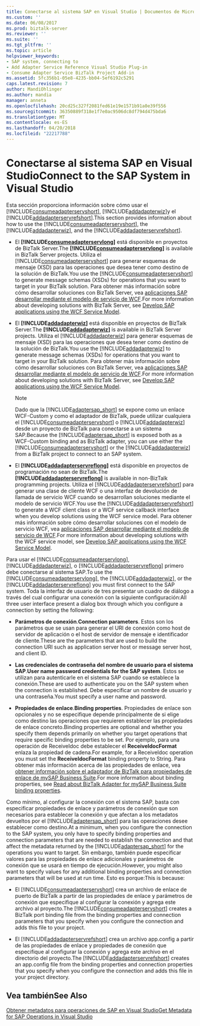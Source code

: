 ```yaml
---
title: Conectarse al sistema SAP en Visual Studio | Documentos de Microsoft
ms.custom: ''
ms.date: 06/08/2017
ms.prod: biztalk-server
ms.reviewer: ''
ms.suite: ''
ms.tgt_pltfrm: ''
ms.topic: article
helpviewer_keywords:
- SAP system, connecting to
- Add Adapter Service Reference Visual Studio Plug-in
- Consume Adapter Service BizTalk Project Add-in
ms.assetid: 5fc356b1-05e8-4235-bb04-5ef6192c5291
caps.latest.revision: 7
author: MandiOhlinger
ms.author: mandia
manager: anneta
ms.openlocfilehash: 20cd25c327f2081fed61e19e1571b91a0e39f556
ms.sourcegitcommit: 36350889f318e1f7e0ac9506dc8df794d475bda6
ms.translationtype: MT
ms.contentlocale: es-ES
ms.lasthandoff: 04/20/2018
ms.locfileid: "22217788"
---
```

# <a name="connect-to-the-sap-system-in-visual-studio"></a><span data-ttu-id="084bd-102">Conectarse al sistema SAP en Visual Studio</span><span class="sxs-lookup"><span data-stu-id="084bd-102">Connect to the SAP System in Visual Studio</span></span>
<span data-ttu-id="084bd-103">Esta sección proporciona información sobre cómo usar el [!INCLUDE[consumeadapterservshort](../../includes/consumeadapterservshort-md.md)], [!INCLUDE[addadapterwiz](../../includes/addadapterwiz-md.md)]y el [!INCLUDE[addadapterservrefshort](../../includes/addadapterservrefshort-md.md)].</span><span class="sxs-lookup"><span data-stu-id="084bd-103">This section provides information about how to use the [!INCLUDE[consumeadapterservshort](../../includes/consumeadapterservshort-md.md)], the [!INCLUDE[addadapterwiz](../../includes/addadapterwiz-md.md)], and the [!INCLUDE[addadapterservrefshort](../../includes/addadapterservrefshort-md.md)].</span></span>  
  
-   <span data-ttu-id="084bd-104">El **[!INCLUDE[consumeadapterservlong](../../includes/consumeadapterservlong-md.md)]** está disponible en proyectos de BizTalk Server.</span><span class="sxs-lookup"><span data-stu-id="084bd-104">The **[!INCLUDE[consumeadapterservlong](../../includes/consumeadapterservlong-md.md)]** is available in BizTalk Server projects.</span></span> <span data-ttu-id="084bd-105">Utiliza el [!INCLUDE[consumeadapterservshort](../../includes/consumeadapterservshort-md.md)] para generar esquemas de mensaje (XSD) para las operaciones que desea tener como destino de la solución de BizTalk.</span><span class="sxs-lookup"><span data-stu-id="084bd-105">You use the [!INCLUDE[consumeadapterservshort](../../includes/consumeadapterservshort-md.md)] to generate message schemas (XSDs) for operations that you want to target in your BizTalk solution.</span></span> <span data-ttu-id="084bd-106">Para obtener más información sobre cómo desarrollar soluciones con BizTalk Server, vea [aplicaciones SAP desarrollar mediante el modelo de servicio de WCF](../../adapters-and-accelerators/adapter-sap/develop-sap-applications-using-the-wcf-service-model.md).</span><span class="sxs-lookup"><span data-stu-id="084bd-106">For more information about developing solutions with BizTalk Server, see [Develop SAP applications using the WCF Service Model](../../adapters-and-accelerators/adapter-sap/develop-sap-applications-using-the-wcf-service-model.md).</span></span>  
  
-   <span data-ttu-id="084bd-107">El **[!INCLUDE[addadapterwiz](../../includes/addadapterwiz-md.md)]** está disponible en proyectos de BizTalk Server.</span><span class="sxs-lookup"><span data-stu-id="084bd-107">The **[!INCLUDE[addadapterwiz](../../includes/addadapterwiz-md.md)]** is available in BizTalk Server projects.</span></span> <span data-ttu-id="084bd-108">Utiliza el [!INCLUDE[addadapterwiz](../../includes/addadapterwiz-md.md)] para generar esquemas de mensaje (XSD) para las operaciones que desea tener como destino de la solución de BizTalk.</span><span class="sxs-lookup"><span data-stu-id="084bd-108">You use the [!INCLUDE[addadapterwiz](../../includes/addadapterwiz-md.md)] to generate message schemas (XSDs) for operations that you want to target in your BizTalk solution.</span></span> <span data-ttu-id="084bd-109">Para obtener más información sobre cómo desarrollar soluciones con BizTalk Server, vea [aplicaciones SAP desarrollar mediante el modelo de servicio de WCF](../../adapters-and-accelerators/adapter-sap/develop-sap-applications-using-the-wcf-service-model.md).</span><span class="sxs-lookup"><span data-stu-id="084bd-109">For more information about developing solutions with BizTalk Server, see [Develop SAP applications using the WCF Service Model](../../adapters-and-accelerators/adapter-sap/develop-sap-applications-using-the-wcf-service-model.md).</span></span>  
  
    > [!NOTE]
    >  <span data-ttu-id="084bd-110">Dado que la [!INCLUDE[adaptersap_short](../../includes/adaptersap-short-md.md)] se expone como un enlace WCF-Custom y como el adaptador de BizTalk, puede utilizar cualquiera el [!INCLUDE[consumeadapterservshort](../../includes/consumeadapterservshort-md.md)] o [!INCLUDE[addadapterwiz](../../includes/addadapterwiz-md.md)] desde un proyecto de BizTalk para conectarse a un sistema SAP.</span><span class="sxs-lookup"><span data-stu-id="084bd-110">Because the [!INCLUDE[adaptersap_short](../../includes/adaptersap-short-md.md)] is exposed both as a WCF-Custom binding and as BizTalk adapter, you can use either the [!INCLUDE[consumeadapterservshort](../../includes/consumeadapterservshort-md.md)] or the [!INCLUDE[addadapterwiz](../../includes/addadapterwiz-md.md)] from a BizTalk project to connect to an SAP system.</span></span>  
  
-   <span data-ttu-id="084bd-111">El **[!INCLUDE[addadapterservreflong](../../includes/addadapterservreflong-md.md)]** está disponible en proyectos de programación no sean de BizTalk.</span><span class="sxs-lookup"><span data-stu-id="084bd-111">The **[!INCLUDE[addadapterservreflong](../../includes/addadapterservreflong-md.md)]** is available in non-BizTalk programming projects.</span></span> <span data-ttu-id="084bd-112">Utiliza el [!INCLUDE[addadapterservrefshort](../../includes/addadapterservrefshort-md.md)] para generar una clase de cliente WCF o una interfaz de devolución de llamada de servicio WCF cuando se desarrollan soluciones mediante el modelo de servicio WCF.</span><span class="sxs-lookup"><span data-stu-id="084bd-112">You use the [!INCLUDE[addadapterservrefshort](../../includes/addadapterservrefshort-md.md)] to generate a WCF client class or a WCF service callback interface when you develop solutions using the WCF service model.</span></span> <span data-ttu-id="084bd-113">Para obtener más información sobre cómo desarrollar soluciones con el modelo de servicio WCF, vea [aplicaciones SAP desarrollar mediante el modelo de servicio de WCF](../../adapters-and-accelerators/adapter-sap/develop-sap-applications-using-the-wcf-service-model.md).</span><span class="sxs-lookup"><span data-stu-id="084bd-113">For more information about developing solutions with the WCF service model, see [Develop SAP applications using the WCF Service Model](../../adapters-and-accelerators/adapter-sap/develop-sap-applications-using-the-wcf-service-model.md).</span></span>  
  
 <span data-ttu-id="084bd-114">Para usar el [!INCLUDE[consumeadapterservlong](../../includes/consumeadapterservlong-md.md)], [!INCLUDE[addadapterwiz](../../includes/addadapterwiz-md.md)], o [!INCLUDE[addadapterservreflong](../../includes/addadapterservreflong-md.md)] primero debe conectarse al sistema SAP.</span><span class="sxs-lookup"><span data-stu-id="084bd-114">To use the [!INCLUDE[consumeadapterservlong](../../includes/consumeadapterservlong-md.md)], the [!INCLUDE[addadapterwiz](../../includes/addadapterwiz-md.md)], or the [!INCLUDE[addadapterservreflong](../../includes/addadapterservreflong-md.md)] you must first connect to the SAP system.</span></span> <span data-ttu-id="084bd-115">Toda la interfaz de usuario de tres presentar un cuadro de diálogo a través del cual configurar una conexión con la siguiente configuración:</span><span class="sxs-lookup"><span data-stu-id="084bd-115">All three user interface present a dialog box through which you configure a connection by setting the following:</span></span>  
  
-   <span data-ttu-id="084bd-116">**Parámetros de conexión**.</span><span class="sxs-lookup"><span data-stu-id="084bd-116">**Connection parameters**.</span></span> <span data-ttu-id="084bd-117">Estos son los parámetros que se usan para generar el URI de conexión como host de servidor de aplicación o el host de servidor de mensaje e identificador de cliente.</span><span class="sxs-lookup"><span data-stu-id="084bd-117">These are the parameters that are used to build the connection URI such as application server host or message server host, and client ID.</span></span>  
  
-   <span data-ttu-id="084bd-118">**Las credenciales de contraseña del nombre de usuario para el sistema SAP**.</span><span class="sxs-lookup"><span data-stu-id="084bd-118">**User name password credentials for the SAP system**.</span></span> <span data-ttu-id="084bd-119">Estos se utilizan para autenticarle en el sistema SAP cuando se establece la conexión.</span><span class="sxs-lookup"><span data-stu-id="084bd-119">These are used to authenticate you on the SAP system when the connection is established.</span></span> <span data-ttu-id="084bd-120">Debe especificar un nombre de usuario y una contraseña.</span><span class="sxs-lookup"><span data-stu-id="084bd-120">You must specify a user name and password.</span></span>  
  
-   <span data-ttu-id="084bd-121">**Propiedades de enlace**.</span><span class="sxs-lookup"><span data-stu-id="084bd-121">**Binding properties**.</span></span> <span data-ttu-id="084bd-122">Propiedades de enlace son opcionales y no se especifique depende principalmente de si elige como destino las operaciones que requieren establecer las propiedades de enlace concreto.</span><span class="sxs-lookup"><span data-stu-id="084bd-122">Binding properties are optional and whether you specify them depends primarily on whether you target operations that require specific binding properties to be set.</span></span> <span data-ttu-id="084bd-123">Por ejemplo, para una operación de ReceiveIdoc debe establecer el **ReceiveIdocFormat** enlaza la propiedad de cadena.</span><span class="sxs-lookup"><span data-stu-id="084bd-123">For example, for a ReceiveIdoc operation you must set the **ReceiveIdocFormat** binding property to String.</span></span> <span data-ttu-id="084bd-124">Para obtener más información acerca de las propiedades de enlace, vea [obtener información sobre el adaptador de BizTalk para propiedades de enlace de mySAP Business Suite](../../adapters-and-accelerators/adapter-sap/read-about-biztalk-adapter-for-mysap-business-suite-binding-properties.md).</span><span class="sxs-lookup"><span data-stu-id="084bd-124">For more information about binding properties, see [Read about BizTalk Adapter for mySAP Business Suite binding properties](../../adapters-and-accelerators/adapter-sap/read-about-biztalk-adapter-for-mysap-business-suite-binding-properties.md).</span></span>  
  
 <span data-ttu-id="084bd-125">Como mínimo, al configurar la conexión con el sistema SAP, basta con especificar propiedades de enlace y parámetros de conexión que son necesarios para establecer la conexión y que afectan a los metadatos devueltos por el [!INCLUDE[adaptersap_short](../../includes/adaptersap-short-md.md)] para las operaciones desee establecer como destino.</span><span class="sxs-lookup"><span data-stu-id="084bd-125">At a minimum, when you configure the connection to the SAP system, you only have to specify binding properties and connection parameters that are needed to establish the connection and that affect the metadata returned by the [!INCLUDE[adaptersap_short](../../includes/adaptersap-short-md.md)] for the operations you want to target.</span></span> <span data-ttu-id="084bd-126">Sin embargo, también puede especificar valores para las propiedades de enlace adicionales y parámetros de conexión que se usará en tiempo de ejecución.</span><span class="sxs-lookup"><span data-stu-id="084bd-126">However, you might also want to specify values for any additional binding properties and connection parameters that will be used at run time.</span></span> <span data-ttu-id="084bd-127">Esto es porque:</span><span class="sxs-lookup"><span data-stu-id="084bd-127">This is because:</span></span>  
  
-   <span data-ttu-id="084bd-128">El [!INCLUDE[consumeadapterservshort](../../includes/consumeadapterservshort-md.md)] crea un archivo de enlace de puerto de BizTalk a partir de las propiedades de enlace y parámetros de conexión que especifique al configurar la conexión y agrega este archivo al proyecto.</span><span class="sxs-lookup"><span data-stu-id="084bd-128">The [!INCLUDE[consumeadapterservshort](../../includes/consumeadapterservshort-md.md)] creates a BizTalk port binding file from the binding properties and connection parameters that you specify when you configure the connection and adds this file to your project.</span></span>  
  
-   <span data-ttu-id="084bd-129">El [!INCLUDE[addadapterservrefshort](../../includes/addadapterservrefshort-md.md)] crea un archivo app.config a partir de las propiedades de enlace y propiedades de conexión que especifique al configurar la conexión y agrega este archivo en el directorio del proyecto.</span><span class="sxs-lookup"><span data-stu-id="084bd-129">The [!INCLUDE[addadapterservrefshort](../../includes/addadapterservrefshort-md.md)] creates an app.config file from the binding properties and connection properties that you specify when you configure the connection and adds this file in your project directory.</span></span>  
  

  
## <a name="see-also"></a><span data-ttu-id="084bd-130">Vea también</span><span class="sxs-lookup"><span data-stu-id="084bd-130">See Also</span></span>  
 [<span data-ttu-id="084bd-131">Obtener metadatos para operaciones de SAP en Visual Studio</span><span class="sxs-lookup"><span data-stu-id="084bd-131">Get Metadata for SAP Operations in Visual Studio</span></span>](../../adapters-and-accelerators/adapter-sap/get-metadata-for-sap-operations-in-visual-studio.md)